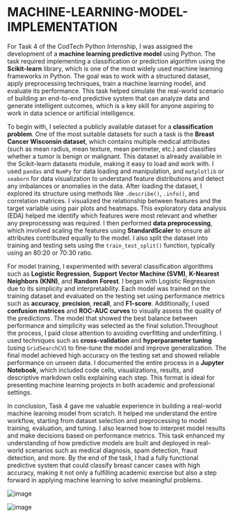 # MACHINE-LEARNING-MODEL-IMPLEMENTATION

     

For Task 4 of the CodTech Python Internship, I was assigned the development of a **machine learning predictive model** using Python. The task required implementing a classification or prediction algorithm using the **Scikit-learn** library, which is one of the most widely used machine learning frameworks in Python. The goal was to work with a structured dataset, apply preprocessing techniques, train a machine learning model, and evaluate its performance. This task helped simulate the real-world scenario of building an end-to-end predictive system that can analyze data and generate intelligent outcomes, which is a key skill for anyone aspiring to work in data science or artificial intelligence.

To begin with, I selected a publicly available dataset for a **classification problem**. One of the most suitable datasets for such a task is the **Breast Cancer Wisconsin dataset**, which contains multiple medical attributes (such as mean radius, mean texture, mean perimeter, etc.) and classifies whether a tumor is benign or malignant. This dataset is already available in the Scikit-learn datasets module, making it easy to load and work with. I used `pandas` and `NumPy` for data loading and manipulation, and `matplotlib` or `seaborn` for data visualization to understand feature distributions and detect any imbalances or anomalies in the data. After loading the dataset, I explored its structure using methods like `.describe()`, `.info()`, and correlation matrices. I visualized the relationship between features and the target variable using pair plots and heatmaps. This exploratory data analysis (EDA) helped me identify which features were most relevant and whether any preprocessing was required. I then performed **data preprocessing**, which involved scaling the features using **StandardScaler** to ensure all attributes contributed equally to the model. I also split the dataset into training and testing sets using the `train_test_split()` function, typically using an 80:20 or 70:30 ratio.

For model training, I experimented with several classification algorithms such as **Logistic Regression**, **Support Vector Machine (SVM)**, **K-Nearest Neighbors (KNN)**, and **Random Forest**. I began with Logistic Regression due to its simplicity and interpretability. Each model was trained on the training dataset and evaluated on the testing set using performance metrics such as **accuracy**, **precision**, **recall**, and **F1-score**. Additionally, I used **confusion matrices** and **ROC-AUC curves** to visually assess the quality of the predictions. The model that showed the best balance between performance and simplicity was selected as the final solution.Throughout the process, I paid close attention to avoiding overfitting and underfitting. I used techniques such as **cross-validation** and **hyperparameter tuning** (using `GridSearchCV`) to fine-tune the model and improve generalization. The final model achieved high accuracy on the testing set and showed reliable performance on unseen data. I documented the entire process in a **Jupyter Notebook**, which included code cells, visualizations, results, and descriptive markdown cells explaining each step. This format is ideal for presenting machine learning projects in both academic and professional settings.

In conclusion, Task 4 gave me valuable experience in building a real-world machine learning model from scratch. It helped me understand the entire workflow, starting from dataset selection and preprocessing to model training, evaluation, and tuning. I also learned how to interpret model results and make decisions based on performance metrics. This task enhanced my understanding of how predictive models are built and deployed in real-world scenarios such as medical diagnosis, spam detection, fraud detection, and more. By the end of the task, I had a fully functional predictive system that could classify breast cancer cases with high accuracy, making it not only a fulfilling academic exercise but also a step forward in applying machine learning to solve meaningful problems.

![image](https://github.com/user-attachments/assets/e0cf490e-5146-4ce0-83b3-c97c5498dbbd)

![image](https://github.com/user-attachments/assets/f3ffa3a7-ce9b-49ec-971b-5a7f52506ee9)




